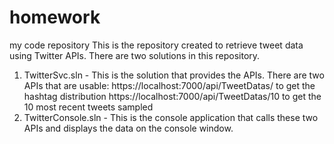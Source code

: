 # homework
my code repository
This is the repository created to retrieve tweet data using Twitter APIs.
There are two solutions in this repository.
1.  TwitterSvc.sln   - This is the solution that provides the APIs.
       There are two APIs that are usable:
           https://localhost:7000/api/TweetDatas/   to get the hashtag distribution
           https://localhost:7000/api/TweetDatas/10   to get the 10 most recent tweets sampled
2.  TwitterConsole.sln - This is the console application that calls these two APIs and displays the data on the console window.


